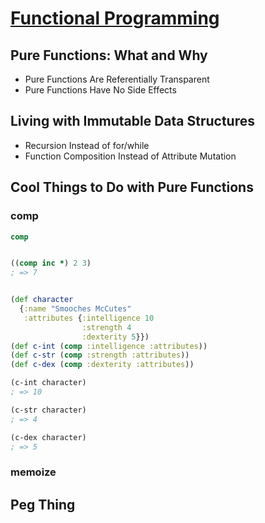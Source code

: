# [Functional Programming](https://www.braveclojure.com/functional-programming/)

## Pure Functions: What and Why
- Pure Functions Are Referentially Transparent
- Pure Functions Have No Side Effects
## Living with Immutable Data Structures
- Recursion Instead of for/while
-  Function Composition Instead of Attribute Mutation

## Cool Things to Do with Pure Functions
### comp
```clj
comp
```
```clj

((comp inc *) 2 3)
; => 7


(def character
  {:name "Smooches McCutes"
   :attributes {:intelligence 10
                :strength 4
                :dexterity 5}})
(def c-int (comp :intelligence :attributes))
(def c-str (comp :strength :attributes))
(def c-dex (comp :dexterity :attributes))

(c-int character)
; => 10

(c-str character)
; => 4

(c-dex character)
; => 5
```
###  memoize

## Peg Thing
